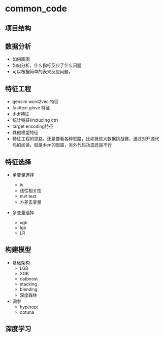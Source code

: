 # common_code

## 项目结构

## 数据分析

- 如何画图
- 如何分析，什么指标反应了什么问题
- 可以根据简单的表来反应问题，

## 特征工程

- gensim word2vec 特征
- fasttext glove 特征
- tfidf特征
- 统计特征(including ctr)
- target encoding特征
- 其他模型特征
- 特征工程的思路，还是要看各种思路，比如微信大数据挑战赛，通过对开源代码的阅读，就是dien的思路，另外代码功底还是不行

## 特征选择

- 单变量选择

  - iv
  - 线性相关性
  - mvt test
  - 方差去变量
- 多变量选择

  - xgb
  - lgb
  - LR

## 构建模型

- 基础架构
  - LGB
  - XGB
  - catboost
  - stacking
  - blending
  - 深度森林
- 调参
  - hyperopt
  - optuna

## 深度学习
